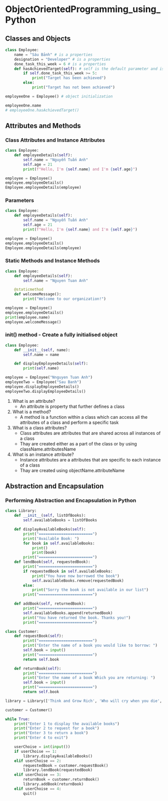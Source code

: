 # ObjectOrientedProgramming_using_Python

## Classes and Objects

```python
class Employee:
    name = "Sáu Bảnh" # is a properties
    designation = "Developer" # is a properties
    done_task_this_week = 6 # is a properties
    def hasAchievedTarget(self): # self is the default parameter and is used to access the class properties
        if self.done_task_this_week >= 5:
            print("Target has been achieved")
        else:
            print("Target has not been achieved")

employeeOne = Employee() # object initialization

employeeOne.name
# employeeOne.hasAchievedTarget()
```

## Attributes and Methods

### Class Attributes and Instance Attributes

```python
class Employee:
    def employeeDetails(self):
        self.name = "Nguyễn Tuấn Anh"
        self.age = 21
        print(f"Hello, I'm {self.name} and I'm {self.age}")

employee = Employee()
employee.employeeDetails()
Employee.employeeDetails(employee)
```

### Parameters

```python
class Employee:
    def employeeDetails(self):
        self.name = "Nguyễn Tuấn Anh"
        self.age = 21
        print(f"Hello, I'm {self.name} and I'm {self.age}")

employee = Employee()
employee.employeeDetails()
Employee.employeeDetails(employee)
```

### Static Methods and Instance Methods

```python
class Employee:
    def employeeDetails(self):
        self.name = "Nguyen Tuan Anh"

    @staticmethod
    def welcomeMessage():
        print("Welcome to our organization!")

employee = Employee()
employee.employeeDetails()
print(employee.name)
employee.welcomeMessage()

```

### init() method - Create a fully initialised object

```python
class Employee:
    def __init__(self, name):
        self.name = name

    def displayEmployeeDetails(self):
        print(self.name)

employee = Employee("Nnguyen Tuan Anh")
employeeTwo = Employee("Sau Banh")
employee.displayEmployeeDetails()
employeeTwo.displayEmployeeDetails()
```

1. What is an attribute?
    - An attribute is property that further defines a class
2. What is a method?
    - A method is a function within a class which can access all the attributes of a class and perform a specific task
3. What is a class attributes?
    - Class attributes are attributes that are shared across all instances of a class
    - Thay are created either as a part of the class or by using className.attributesName
4. What is an instance attribute?
    - Instance attributes are a attributes that are specific to each instance of a class
    - Thay are created using objectName.attributeName

## Abstraction and Encapsulation

### Performing Abstraction and Encapsulation in Python

```python
class Library:
    def __init__(self, listOfBooks):
        self.availableBooks = listOfBooks

    def displayAvailableBooks(self):
        print("========================")
        print("Available Book: ")
        for book in self.availableBooks:
            print()
            print(book)
        print("========================")
    def lendBook(self, requestedBook):
        print("========================")
        if requestedBook in self.availableBooks:
            print("You have now borrowed the book")
            self.availableBooks.remove(requestedBook)
        else:
            print("Sorry the book is not available in our list")
        print("========================")

    def addBook(self, returnedBook):
        print("========================")
        self.availableBooks.append(returnedBook)
        print("You have returned the book. Thanks you!")
        print("========================")

class Customer:
    def requestBook(self):
        print("========================")
        print("Enter the name of a book you would like to borrow: ")
        self.book = input()
        print("========================")
        return self.book

    def returnBook(self):
        print("========================")
        print("Enter the name of a book Which you are returning: ")
        self.book = input()
        print("========================")
        return self.book

library = Library(['Think and Grow Rich', 'Who will cry when you die', 'For one more day'])

customer = Customer()

while True:
    print("Enter 1 to display the available books")
    print("Enter 2 to request for a book")
    print("Enter 3 to return a book")
    print("Enter 4 to exit")

    userChoise = int(input())
    if userChoise == 1:
        library.displayAvailableBooks()
    elif userChoise == 2:
        requestedBook = customer.requestBook()
        library.lendBook(requestedBook)
    elif userChoise == 3:
        returnBook = customer.returnBook()
        library.addBook(returnBook)
    elif userChoise == 4:
        quit()
```
